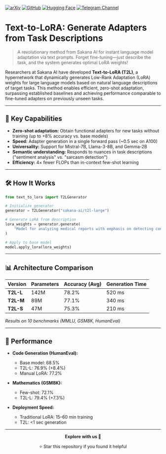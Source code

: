 [![arXiv](https://img.shields.io/badge/arXiv-2506.06105-b31b1b.svg)](https://arxiv.org/abs/2506.06105)
[![GitHub](https://img.shields.io/badge/GitHub-text-to-lora-black?logo=github)](https://github.com/SakanaAI/text-to-lora)
[![Hugging Face](https://img.shields.io/badge/%F0%9F%A4%97%20Hugging%20Face-Models-yellow)](https://huggingface.co/SakanaAI)
[![Telegram Channel](https://img.shields.io/badge/Telegram-TheWeeklyBrief-blue)](https://t.me/TheWeeklyBrief)

# Text-to-LoRA: Generate Adapters from Task Descriptions

> A revolutionary method from Sakana AI for instant language model adaptation via text prompts. Forget fine-tuning—just describe the task, and the system generates optimal LoRA weights!

Researchers at Sakana AI have developed **Text-to-LoRA (T2L)**, a hypernetwork that dynamically generates Low-Rank Adaptation (LoRA) weights for large language models based on natural language descriptions of target tasks. This method enables efficient, zero-shot adaptation, surpassing established baselines and achieving performance comparable to fine-tuned adapters on previously unseen tasks.

---

## 🌟 Key Capabilities

* **Zero-shot adaptation:** Obtain functional adapters for new tasks without training (up to +8% accuracy vs. base models)
* **Speed:** Adapter generation in a single forward pass (~0.5 sec on A100)
* **Universality:** Support for Mistral-7B, Llama-3-8B, and Gemma-2B
* **Semantic understanding:** Responds to nuances in task descriptions ("sentiment analysis" vs. "sarcasm detection")
* **Efficiency:** 4× fewer FLOPs than in-context few-shot learning

---

## 🛠️ How It Works

```python
from text_to_lora import T2LGenerator

# Initialize generator
generator = T2LGenerator("sakana-ai/t2l-large")

# Generate LoRA from description
lora_weights = generator.generate(
    "Model for analyzing medical reports with emphasis on detecting contradictions"
)

# Apply to base model
model.apply_lora(lora_weights)
```

---

## 📊 Architecture Comparison

| Version  | Parameters | Accuracy (Avg) | Generation Time |
|----------|------------|----------------|-----------------|
| **T2L-L** | 142M       | 78.2%          | 520 ms          |
| **T2L-M** | 89M        | 77.1%          | 340 ms          |
| **T2L-S** | 47M        | 75.3%          | 210 ms          |

*Results on 10 benchmarks (MMLU, GSM8K, HumanEval)*

---

## 🚀 Performance

* **Code Generation (HumanEval):**
  - Base model: 68.5%
  - T2L-L: 76.9% (+8.4%)
  - Manual LoRA: 77.2%

* **Mathematics (GSM8K):**
  - Few-shot: 72.1%
  - T2L-L: 79.4% (+7.3%)

* **Deployment Speed:**
  - Traditional LoRA: 15–60 min training
  - T2L: <1 sec generation

---

<div align="center">

**Explore with us 🚀**

⭐ Star this repository if you found it helpful

</div>